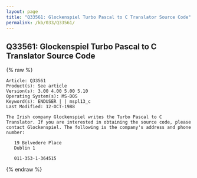 ```yaml
---
layout: page
title: "Q33561: Glockenspiel Turbo Pascal to C Translator Source Code"
permalink: /kb/033/Q33561/
---
```


## Q33561: Glockenspiel Turbo Pascal to C Translator Source Code

{% raw %}

	Article: Q33561
	Product(s): See article
	Version(s): 3.00 4.00 5.00 5.10
	Operating System(s): MS-DOS
	Keyword(s): ENDUSER | | mspl13_c
	Last Modified: 12-OCT-1988
	
	The Irish company Glockenspiel writes the Turbo Pascal to C
	Translator. If you are interested in obtaining the source code, please
	contact Glockenspiel. The following is the company's address and phone
	number:
	
	   19 Belvedere Place
	   Dublin 1
	
	   011-353-1-364515

{% endraw %}
